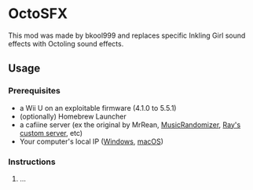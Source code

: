 # OctoSFX

This mod was made by bkool999 and replaces specific Inkling Girl sound effects with Octoling sound effects.

## Usage

### Prerequisites

* a Wii U on an exploitable firmware (4.1.0 to 5.5.1)
* (optionally) Homebrew Launcher
* a cafiine server (ex the original by MrRean, [MusicRandomizer](https://github.com/OatmealDome/SplatoonUtilities/blob/master/MusicRandomizer/README.md), [Ray's custom server](https://github.com/Syroot/CafiineServer), etc)
* Your computer's local IP ([Windows](https://support.microsoft.com/en-us/help/15291/windows-find-pc-ip-address), [macOS](http://osxdaily.com/2010/11/21/find-ip-address-mac/))

### Instructions

1. ...
